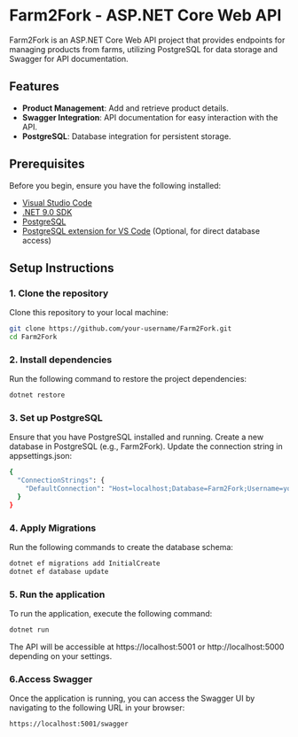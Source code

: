# Farm2Fork - ASP.NET Core Web API

Farm2Fork is an ASP.NET Core Web API project that provides endpoints for managing products from farms, utilizing PostgreSQL for data storage and Swagger for API documentation.

## Features

- **Product Management**: Add and retrieve product details.
- **Swagger Integration**: API documentation for easy interaction with the API.
- **PostgreSQL**: Database integration for persistent storage.

## Prerequisites

Before you begin, ensure you have the following installed:

- [Visual Studio Code](https://code.visualstudio.com/)
- [.NET 9.0 SDK](https://dotnet.microsoft.com/download/dotnet)
- [PostgreSQL](https://www.postgresql.org/download/)
- [PostgreSQL extension for VS Code](https://marketplace.visualstudio.com/items?itemName=ckolkman.vscode-postgres) (Optional, for direct database access)

## Setup Instructions

### 1. Clone the repository

Clone this repository to your local machine:

```bash
git clone https://github.com/your-username/Farm2Fork.git
cd Farm2Fork
```
### 2. Install dependencies
Run the following command to restore the project dependencies:
```bash
dotnet restore
```

### 3. Set up PostgreSQL
Ensure that you have PostgreSQL installed and running.
Create a new database in PostgreSQL (e.g., Farm2Fork).
Update the connection string in appsettings.json:
```bash
{
  "ConnectionStrings": {
    "DefaultConnection": "Host=localhost;Database=Farm2Fork;Username=your-username;Password=your-password"
  }
}
```
### 4. Apply Migrations
Run the following commands to create the database schema:
```bash
dotnet ef migrations add InitialCreate
dotnet ef database update
```
### 5. Run the application
To run the application, execute the following command:
```bash
dotnet run
```
The API will be accessible at https://localhost:5001 or http://localhost:5000 depending on your settings.

### 6.Access Swagger
Once the application is running, you can access the Swagger UI by navigating to the following URL in your browser:
```bash
https://localhost:5001/swagger
```
